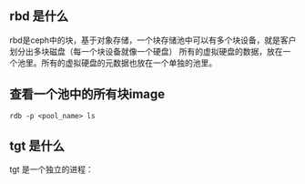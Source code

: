 ## rbd 是什么
rbd是ceph中的块，基于对象存储，一个块存储池中可以有多个块设备，就是客户划分出多块磁盘（每一个块设备就像一个硬盘）
所有的虚拟硬盘的数据，放在一个池里。所有的虚拟硬盘的元数据也放在一个单独的池里。


## 查看一个池中的所有块image
```
rdb -p <pool_name> ls
```

## tgt 是什么
tgt 是一个独立的进程：

